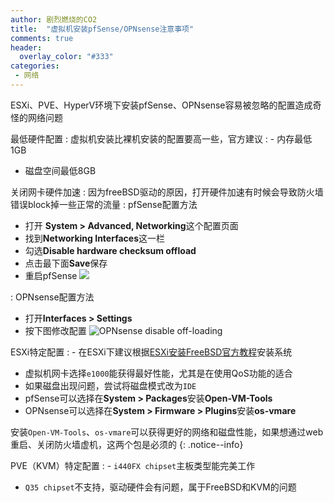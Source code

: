 ```yaml
---
author: 剧烈燃烧的CO2
title:  "虚拟机安装pfSense/OPNsense注意事项"
comments: true
header:
  overlay_color: "#333"
categories: 
 - 网络
---
```


ESXi、PVE、HyperV环境下安装pfSense、OPNsense容易被忽略的配置造成奇怪的网络问题

最低硬件配置
: 虚拟机安装比裸机安装的配置要高一些，官方建议
: - 内存最低1GB
- 磁盘空间最低8GB

关闭网卡硬件加速
: 因为freeBSD驱动的原因，打开硬件加速有时候会导致防火墙错误block掉一些正常的流量
: pfSense配置方法
- 打开 **System > Advanced, Networking**这个配置页面
- 找到**Networking Interfaces**这一栏
- 勾选**Disable hardware checksum offload**
- 点击最下面**Save**保存
- 重启pfSense
![](https://docs.netgate.com/pfsense/en/latest/_images/screen_shot_2017-06-30_at_18.51.25.png)

: OPNsense配置方法
- 打开**Interfaces > Settings**
- 按下图修改配置
![OPNsense disable off-loading](https://docs.opnsense.org/_images/disableoffloading.png)

ESXi特定配置
: - 在ESXi下建议根据[ESXi安装FreeBSD官方教程](http://partnerweb.vmware.com/GOSIG/FreeBSD_11x.html)安装系统
- 虚拟机网卡选择`e1000`能获得最好性能，尤其是在使用QoS功能的适合
- 如果磁盘出现问题，尝试将磁盘模式改为`IDE`
- pfSense可以选择在**System > Packages**安装**Open-VM-Tools**
- OPNsense可以选择在**System > Firmware > Plugins**安装**os-vmare**  

安装`Open-VM-Tools`、`os-vmare`可以获得更好的网络和磁盘性能，如果想通过web重启、关闭防火墙虚机，这两个包是必须的
{: .notice--info}

PVE（KVM）特定配置
: - `i440FX chipset`主板类型能完美工作
- `Q35 chipset`不支持，驱动硬件会有问题，属于FreeBSD和KVM的问题